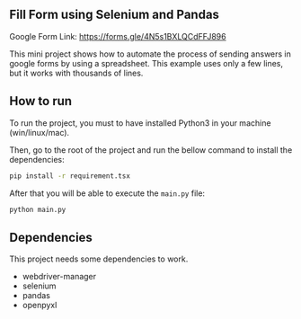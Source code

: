 ## Fill Form using Selenium and Pandas

Google Form Link: https://forms.gle/4N5s1BXLQCdFFJ896

This mini project shows how to automate the process of sending answers in google forms by using a spreadsheet. This example uses only a few lines, but it works with thousands of lines.


## How to run

To run the project, you must to have installed Python3 in your machine (win/linux/mac).

Then, go to the root of the project and run the bellow command to install the dependencies:

```bash
pip install -r requirement.tsx
```

After that you will be able to execute the `main.py` file:

```bash
python main.py
```

## Dependencies

This project needs some dependencies to work.

- webdriver-manager
- selenium
- pandas
- openpyxl